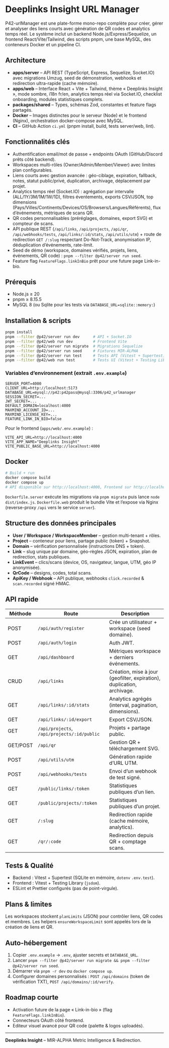 # Deeplinks Insight URL Manager

P42-urlManager est une plate-forme mono-repo complète pour créer, gérer et analyser des liens courts avec génération de QR codes et analytics temps réel. Le système inclut un backend Node.js/Express/Sequelize, un frontend React/Vite/Tailwind, des scripts pnpm, une base MySQL, des conteneurs Docker et un pipeline CI.

## Architecture

- **apps/server** – API REST (TypeScript, Express, Sequelize, Socket.IO) avec migrations Umzug, seed de démonstration, webhooks et redirection ultra-rapide (cache mémoire).
- **apps/web** – Interface React + Vite + Tailwind, thème « Deeplinks Insight », mode sombre, i18n fr/en, analytics temps réel via Socket.IO, checklist onboarding, modules statistiques complets.
- **packages/shared** – Types, schémas Zod, constantes et feature flags partagés.
- **Docker** – Images distinctes pour le serveur (Node) et le frontend (Nginx), orchestration docker-compose avec MySQL.
- **CI** – GitHub Action `ci.yml` (pnpm install, build, tests server/web, lint).

## Fonctionnalités clés

- Authentification email/mot de passe + endpoints OAuth (GitHub/Discord prêts côté backend).
- Workspaces multi-rôles (Owner/Admin/Member/Viewer) avec limites plan configurables.
- Liens courts avec gestion avancée : géo-ciblage, expiration, fallback, notes, statut public/privé, duplication, archivage, déplacement par projet.
- Analytics temps réel (Socket.IO) : agrégation par intervalle (ALL/1Y/3M/1M/1W/1D), filtres éventements, exports CSV/JSON, top dimensions (Pays/Villes/Continents/Devices/OS/Browsers/Langues/Référents), flux d’événements, métriques de scans QR.
- QR codes personnalisables (préréglages, domaines, export SVG) et compteur de scans.
- API publique REST (`/api/links`, `/api/projects`, `/api/qr`, `/api/webhooks/tests`, `/api/links/:id/stats`, `/api/utils/utm`) + route de redirection `GET /:slug` respectant Do-Not-Track, anonymisation IP, déduplication d’événements, rate-limit.
- Seed de démo (workspace, domaines vérifiés, projets, liens, événements, QR code) : `pnpm --filter @p42/server run seed`.
- Feature flag `FeatureFlags.linkInBio` prêt pour une future page Link-in-bio.

## Prérequis

- Node.js ≥ 20
- pnpm ≥ 8.15.5
- MySQL 8 (ou Sqlite pour les tests via `DATABASE_URL=sqlite::memory:`)

## Installation & scripts

```bash
pnpm install
pnpm --filter @p42/server run dev      # API + Socket.IO
pnpm --filter @p42/web run dev         # Frontend Vite
pnpm --filter @p42/server run migrate  # Migrations Sequelize
pnpm --filter @p42/server run seed     # Fixtures MIR-ALPHA
pnpm --filter @p42/server run test     # Tests API (Vitest + Supertest)
pnpm --filter @p42/web run test        # Tests UI (Vitest + Testing Library)
```

### Variables d’environnement (extrait `.env.example`)

```
SERVER_PORT=4000
CLIENT_URL=http://localhost:5173
DATABASE_URL=mysql://p42:p42pass@mysql:3306/p42_urlmanager
SESSION_SECRET=...
JWT_SECRET=...
DEFAULT_DOMAIN=localhost:4000
MAXMIND_ACCOUNT_ID=...
MAXMIND_LICENSE_KEY=...
FEATURE_LINK_IN_BIO=false
```

Pour le frontend (`apps/web/.env.example`) :
```
VITE_API_URL=http://localhost:4000
VITE_APP_NAME="Deeplinks Insight"
VITE_PUBLIC_BASE_URL=http://localhost:4000
```

## Docker

```bash
# Build + run
docker compose build
docker compose up
# API disponible sur http://localhost:4000, Frontend sur http://localhost:8080
```

`Dockerfile.server` exécute les migrations via `pnpm migrate` puis lance `node dist/index.js`. `Dockerfile.web` produit le bundle Vite et l’expose via Nginx (reverse-proxy `/api` vers le service `server`).

## Structure des données principales

- **User / Workspace / WorkspaceMember** – gestion multi-tenant + rôles.
- **Project** – conteneur pour liens, partage public (token) + Snapshot.
- **Domain** – vérification personnalisée (instructions DNS + token).
- **Link** – slug unique par domaine, géo-règles JSON, expiration, plan de redirection, stats publiques.
- **LinkEvent** – clics/scans (device, OS, navigateur, langue, UTM, géo IP anonymisée).
- **QrCode** – designs, codes, total scans.
- **ApiKey / Webhook** – API publique, webhooks `click.recorded` & `scan.recorded` signé HMAC.

## API rapide

| Méthode | Route | Description |
|---------|-------|-------------|
| POST | `/api/auth/register` | Crée un utilisateur + workspace (seed domaine).
| POST | `/api/auth/login` | Auth JWT.
| GET | `/api/dashboard` | Métriques workspace + derniers événements.
| CRUD | `/api/links` | Création, mise à jour (geofilter, expiration), duplication, archivage.
| GET | `/api/links/:id/stats` | Analytics agrégés (interval, pagination, dimensions).
| GET | `/api/links/:id/export` | Export CSV/JSON.
| GET | `/api/projects`, `/api/projects/:id/public` | Projets + partage public.
| GET/POST | `/api/qr` | Gestion QR + téléchargement SVG.
| POST | `/api/utils/utm` | Génération rapide d’URL UTM.
| POST | `/api/webhooks/tests` | Envoi d’un webhook de test signé.
| GET | `/public/links/:token` | Statistiques publiques d’un lien.
| GET | `/public/projects/:token` | Statistiques publiques d’un projet.
| GET | `/:slug` | Redirection rapide (cache mémoire, analytics). |
| GET | `/qr/:code` | Redirection depuis QR + comptage scans. |

## Tests & Qualité

- Backend : Vitest + Supertest (SQLite en mémoire, `dotenv` `.env.test`).
- Frontend : Vitest + Testing Library (`jsdom`).
- ESLint et Prettier configurés (pas de point-virgule).

## Plans & limites

Les workspaces stockent `planLimits` (JSON) pour contrôler liens, QR codes et membres. Les helpers `ensureWorkspaceLimit` sont appelés lors de la création de liens et QR.

## Auto-hébergement

1. Copier `.env.example` → `.env`, ajuster secrets et `DATABASE_URL`.
2. Lancer `pnpm --filter @p42/server run migrate && pnpm --filter @p42/server run seed`.
3. Démarrer via `pnpm -r dev` ou `docker compose up`.
4. Configurer domaines personnalisés : `POST /api/domains` (token de vérification TXT), `POST /api/domains/:id/verify`.

## Roadmap courte

- Activation future de la page « Link-in-bio » (flag `FeatureFlags.linkInBio`).
- Connecteurs OAuth côté frontend.
- Editeur visuel avancé pour QR code (palette & logos uploadés).

---

**Deeplinks Insight** – MIR-ALPHA Metric Intelligence & Redirection.
